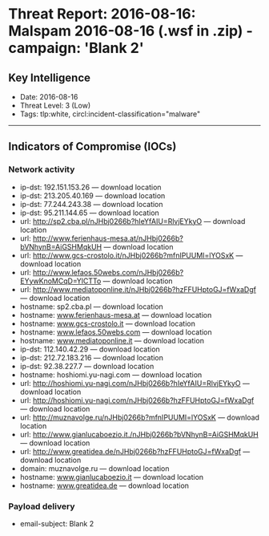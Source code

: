 # Threat Report: 2016-08-16: Malspam 2016-08-16 (.wsf in .zip) - campaign: 'Blank 2'


## Key Intelligence
* Date: 2016-08-16
* Threat Level: 3 (Low)
* Tags: tlp:white, circl:incident-classification="malware"

---

## Indicators of Compromise (IOCs)
### Network activity
* ip-dst: 192.151.153.26 — download location
* ip-dst: 213.205.40.169 — download location
* ip-dst: 77.244.243.38 — download location
* ip-dst: 95.211.144.65 — download location
* url: http://sp2.cba.pl/nJHbj0266b?hIeYfAIU=RlvjEYkyO — download location
* url: http://www.ferienhaus-mesa.at/nJHbj0266b?bVNhynB=AiGSHMqkUH — download location
* url: http://www.gcs-crostolo.it/nJHbj0266b?mfnIPUUMI=lYOSxK — download location
* url: http://www.lefaos.50webs.com/nJHbj0266b?EYywKnoMCqD=YlCTTo — download location
* url: http://www.mediatoponline.it/nJHbj0266b?hzFFUHptoGJ=fWxaDgf — download location
* hostname: sp2.cba.pl — download location
* hostname: www.ferienhaus-mesa.at — download location
* hostname: www.gcs-crostolo.it — download location
* hostname: www.lefaos.50webs.com — download location
* hostname: www.mediatoponline.it — download location
* ip-dst: 112.140.42.29 — download location
* ip-dst: 212.72.183.216 — download location
* ip-dst: 92.38.227.7 — download location
* hostname: hoshiomi.yu-nagi.com — download location
* url: http://hoshiomi.yu-nagi.com/nJHbj0266b?hIeYfAIU=RlvjEYkyO — download location
* url: http://hoshiomi.yu-nagi.com/nJHbj0266b?hzFFUHptoGJ=fWxaDgf — download location
* url: http://muznavolge.ru/nJHbj0266b?mfnIPUUMI=lYOSxK — download location
* url: http://www.gianlucaboezio.it./nJHbj0266b?bVNhynB=AiGSHMqkUH — download location
* url: http://www.greatidea.de/nJHbj0266b?hzFFUHptoGJ=fWxaDgf — download location
* domain: muznavolge.ru — download location
* hostname: www.gianlucaboezio.it — download location
* hostname: www.greatidea.de — download location

### Payload delivery
* email-subject: Blank 2
